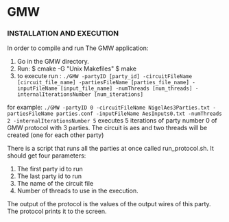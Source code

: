 # GMW


### INSTALLATION AND EXECUTION

In order to compile and run The GMW application:
1. Go in the GMW directory.
2. Run:
$ cmake -G "Unix Makefiles"
$ make
3. to execute run :
`./GMW -partyID [party_id] -circuitFileName [circuit_file_name] -partiesFileName [parties_file_name] -inputFileName [input_file_name] -numThreads [num_threads] -internalIterationsNumber [num_iterations]`

 for example:
 `./GMW -partyID 0 -circuitFileName NigelAes3Parties.txt -partiesFileName parties.conf -inputFileName AesInputs0.txt -numThreads 2 -internalIterationsNumber 5` 
 executes 5 iterations of party number 0 of GMW protocol with 3 parties. The circuit is aes and two threads will be created (one for each other party)

There is a script that runs all the parties at once called run_protocol.sh. It should get four parameters:
1. The first party id to run
2. The last party id to run
3. The name of the circuit file
4. Number of threads to use in the execution.

The output of the protocol is the values of the output wires of this party. The protocol prints it to the screen.



